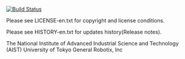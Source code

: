 [![Build Status](https://travis-ci.org/fkanehiro/openhrp3.svg)](https://travis-ci.org/fkanehiro/openhrp3)

Please see LICENSE-en.txt for copyright and license conditions.

Please see HISTORY-en.txt for updates history(Release notes).

The National Institute of Advanced Industrial Science and Technology (AIST)
University of Tokyo
General Robotix, Inc

